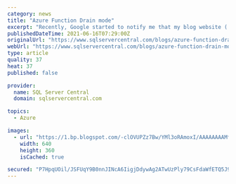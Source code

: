 ```yaml
---
category: news
title: "Azure Function Drain mode"
excerpt: "Recently, Google started to notify me that my blog website ( had been experiencing some ‘Server (5xx)’ errors. Nothing has been changed on my side, and I’m not sure"
publishedDateTime: 2021-06-16T07:29:00Z
originalUrl: "https://www.sqlservercentral.com/blogs/azure-function-drain-mode"
webUrl: "https://www.sqlservercentral.com/blogs/azure-function-drain-mode"
type: article
quality: 37
heat: 37
published: false

provider:
  name: SQL Server Central
  domain: sqlservercentral.com

topics:
  - Azure

images:
  - url: "https://1.bp.blogspot.com/-clOVUPZz7Bw/YMl3oRAmoxI/AAAAAAAAMfU/lGJ3a5P64c0tphi199w0TV_b9vwTH2E6ACLcBGAsYHQ/w640-h360/water-219733_1280_16x9_halftone.jpg"
    width: 640
    height: 360
    isCached: true

secured: "P7HpqUOil/JSFUqY9B0nnJINcA6IigjDdywAg2ATwUzPly79CsFdaWfETQ5J9tTXNYWIY1RNMjZrckVBqYfx8aeqSdWThLNGZWUFEVcuV1qjPZ+efm0qNEet2QJBaKNGEnZH2kPjupW47GBn9/X+IzeSkYuyng6Iz+9ag9PmQqNasg7zKKTTbJ4dq5mnOcXentf9EBsUpcshhaYfFxARzI9y4SghdBrTORjwuDrqSmZ1iDY5CLyx+BY092XCn6tsQWNZT+XtFWd9Dz2iAcOSQ3FdZyIP+PwGXuDMEeUUuMxM6vMz8VgQpkt/mGqNkiOrEIVtMZPKTrcyBw6yzEVMZVfGrZbVjazcik39TdZdWhk=;VgRrbI/UZjMMWeEVkXhYGw=="
---
```


